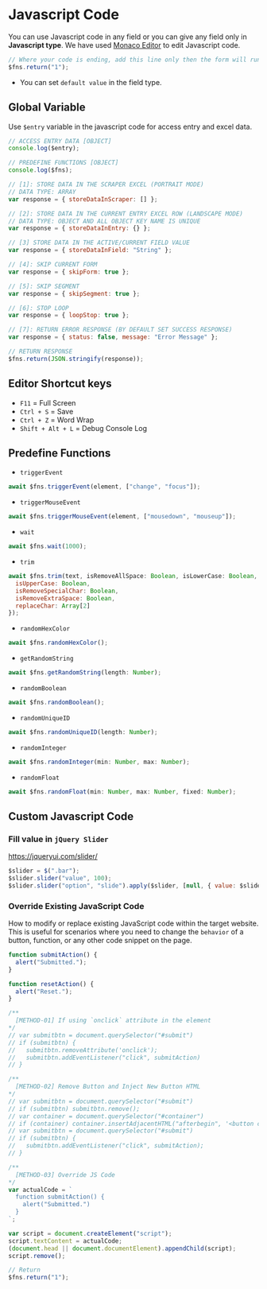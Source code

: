 # Javascript Code

You can use Javascript code in any field or you can give any field only in **Javascript type**. We have used [Monaco Editor](https://microsoft.github.io/monaco-editor/) to edit Javascript code.

```js
// Where your code is ending, add this line only then the form will run further.
$fns.return("1");
```

- You can set `default value` in the field type.

## Global Variable

Use `$entry` variable in the javascript code for access entry and excel data.

```js
// ACCESS ENTRY DATA [OBJECT]
console.log($entry);

// PREDEFINE FUNCTIONS [OBJECT]
console.log($fns);

// [1]: STORE DATA IN THE SCRAPER EXCEL (PORTRAIT MODE)
// DATA TYPE: ARRAY
var response = { storeDataInScraper: [] };

// [2]: STORE DATA IN THE CURRENT ENTRY EXCEL ROW (LANDSCAPE MODE)
// DATA TYPE: OBJECT AND ALL OBJECT KEY NAME IS UNIQUE
var response = { storeDataInEntry: {} };

// [3] STORE DATA IN THE ACTIVE/CURRENT FIELD VALUE
var response = { storeDataInField: "String" };

// [4]: SKIP CURRENT FORM
var response = { skipForm: true };

// [5]: SKIP SEGMENT
var response = { skipSegment: true };

// [6]: STOP LOOP
var response = { loopStop: true };

// [7]: RETURN ERROR RESPONSE (BY DEFAULT SET SUCCESS RESPONSE)
var response = { status: false, message: "Error Message" };

// RETURN RESPONSE
$fns.return(JSON.stringify(response));
```

## Editor Shortcut keys

- `F11` = Full Screen
- `Ctrl + S` = Save
- `Ctrl + Z` = Word Wrap
- `Shift + Alt + L` = Debug Console Log

## Predefine Functions

- `triggerEvent`

```js
await $fns.triggerEvent(element, ["change", "focus"]);
```

- `triggerMouseEvent`

```js
await $fns.triggerMouseEvent(element, ["mousedown", "mouseup"]);
```

- `wait`

```js
await $fns.wait(1000);
```

- `trim`

```js
await $fns.trim(text, isRemoveAllSpace: Boolean, isLowerCase: Boolean, {
  isUpperCase: Boolean,
  isRemoveSpecialChar: Boolean,
  isRemoveExtraSpace: Boolean,
  replaceChar: Array[2]
});
```

- `randomHexColor`

```js
await $fns.randomHexColor();
```

- `getRandomString`

```js
await $fns.getRandomString(length: Number);
```

- `randomBoolean`

```js
await $fns.randomBoolean();
```

- `randomUniqueID`

```js
await $fns.randomUniqueID(length: Number);
```

- `randomInteger`

```js
await $fns.randomInteger(min: Number, max: Number);
```

- `randomFloat`

```js
await $fns.randomFloat(min: Number, max: Number, fixed: Number);
```

## Custom Javascript Code

### Fill value in `jQuery Slider`

https://jqueryui.com/slider/

```js
$slider = $(".bar");
$slider.slider("value", 100);
$slider.slider("option", "slide").apply($slider, [null, { value: $slider.slider("value") }]);
```

### Override Existing JavaScript Code

How to modify or replace existing JavaScript code within the target website. This is useful for scenarios where you need to change the `behavior` of a button, function, or any other code snippet on the page.

```js
function submitAction() {
  alert("Submitted.");
}

function resetAction() {
  alert("Reset.");
}

/**
  [METHOD-01] If using `onclick` attribute in the element
*/
// var submitbtn = document.querySelector("#submit")
// if (submitbtn) {
//   submitbtn.removeAttribute('onclick');
//   submitbtn.addEventListener("click", submitAction)
// }

/**
  [METHOD-02] Remove Button and Inject New Button HTML
*/
// var submitbtn = document.querySelector("#submit")
// if (submitbtn) submitbtn.remove();
// var container = document.querySelector("#container")
// if (container) container.insertAdjacentHTML("afterbegin", '<button class="btn btn-success" type="submit" id="submit">Submit</button>')
// var submitbtn = document.querySelector("#submit")
// if (submitbtn) {
//   submitbtn.addEventListener("click", submitAction);
// }

/**
  [METHOD-03] Override JS Code
*/
var actualCode = `
  function submitAction() {
    alert("Submitted.")
  }
`;

var script = document.createElement("script");
script.textContent = actualCode;
(document.head || document.documentElement).appendChild(script);
script.remove();

// Return
$fns.return("1");
```
